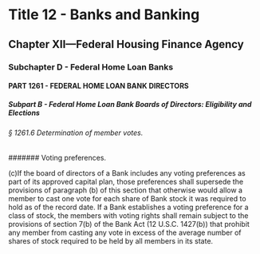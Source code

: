 
# Title 12 - Banks and Banking
## Chapter XII—Federal Housing Finance Agency
### Subchapter D - Federal Home Loan Banks
#### PART 1261 - FEDERAL HOME LOAN BANK DIRECTORS
##### Subpart B - Federal Home Loan Bank Boards of Directors: Eligibility and Elections
###### § 1261.6 Determination of member votes.
####### Voting preferences.

(c)If the board of directors of a Bank includes any voting preferences as part of its approved capital plan, those preferences shall supersede the provisions of paragraph (b) of this section that otherwise would allow a member to cast one vote for each share of Bank stock it was required to hold as of the record date. If a Bank establishes a voting preference for a class of stock, the members with voting rights shall remain subject to the provisions of section 7(b) of the Bank Act (12 U.S.C. 1427(b)) that prohibit any member from casting any vote in excess of the average number of shares of stock required to be held by all members in its state.
